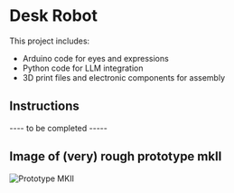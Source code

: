 # Desk Robot

This project includes:

- Arduino code for eyes and expressions
- Python code for LLM integration
- 3D print files and electronic components for assembly

## Instructions

---- to be completed -----

## Image of (very) rough prototype mkII
![Prototype MKII](docs/Prototype.jpeg)
